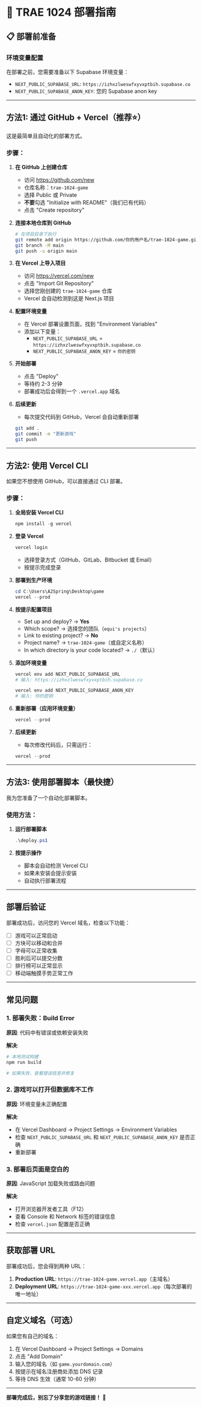 # 🚀 TRAE 1024 部署指南

## 📋 部署前准备

### 环境变量配置

在部署之前，您需要准备以下 Supabase 环境变量：

- `NEXT_PUBLIC_SUPABASE_URL`: `https://izhxzlweswfxyvxptbih.supabase.co`
- `NEXT_PUBLIC_SUPABASE_ANON_KEY`: 您的 Supabase anon key

---

## 方法1: 通过 GitHub + Vercel（推荐⭐）

这是最简单且自动化的部署方式。

### 步骤：

1. **在 GitHub 上创建仓库**
   - 访问 https://github.com/new
   - 仓库名称：`trae-1024-game`
   - 选择 Public 或 Private
   - **不要**勾选 "Initialize with README"（我们已有代码）
   - 点击 "Create repository"

2. **连接本地仓库到 GitHub**
   ```bash
   # 在项目目录下执行
   git remote add origin https://github.com/你的用户名/trae-1024-game.git
   git branch -M main
   git push -u origin main
   ```

3. **在 Vercel 上导入项目**
   - 访问 https://vercel.com/new
   - 点击 "Import Git Repository"
   - 选择您刚创建的 `trae-1024-game` 仓库
   - Vercel 会自动检测到这是 Next.js 项目

4. **配置环境变量**
   - 在 Vercel 部署设置页面，找到 "Environment Variables"
   - 添加以下变量：
     - `NEXT_PUBLIC_SUPABASE_URL` = `https://izhxzlweswfxyvxptbih.supabase.co`
     - `NEXT_PUBLIC_SUPABASE_ANON_KEY` = `你的密钥`

5. **开始部署**
   - 点击 "Deploy"
   - 等待约 2-3 分钟
   - 部署成功后会得到一个 `.vercel.app` 域名

6. **后续更新**
   - 每次提交代码到 GitHub，Vercel 会自动重新部署
   ```bash
   git add .
   git commit -m "更新游戏"
   git push
   ```

---

## 方法2: 使用 Vercel CLI

如果您不想使用 GitHub，可以直接通过 CLI 部署。

### 步骤：

1. **全局安装 Vercel CLI**
   ```powershell
   npm install -g vercel
   ```

2. **登录 Vercel**
   ```powershell
   vercel login
   ```
   - 选择登录方式（GitHub、GitLab、Bitbucket 或 Email）
   - 按提示完成登录

3. **部署到生产环境**
   ```powershell
   cd C:\Users\A2Spring\Desktop\game
   vercel --prod
   ```

4. **按提示配置项目**
   - Set up and deploy? → **Yes**
   - Which scope? → 选择您的团队（`equi's projects`）
   - Link to existing project? → **No**
   - Project name? → `trae-1024-game`（或自定义名称）
   - In which directory is your code located? → `./`（默认）

5. **添加环境变量**
   ```powershell
   vercel env add NEXT_PUBLIC_SUPABASE_URL
   # 输入: https://izhxzlweswfxyvxptbih.supabase.co

   vercel env add NEXT_PUBLIC_SUPABASE_ANON_KEY
   # 输入: 你的密钥
   ```

6. **重新部署（应用环境变量）**
   ```powershell
   vercel --prod
   ```

7. **后续更新**
   - 每次修改代码后，只需运行：
   ```powershell
   vercel --prod
   ```

---

## 方法3: 使用部署脚本（最快捷）

我为您准备了一个自动化部署脚本。

### 使用方法：

1. **运行部署脚本**
   ```powershell
   .\deploy.ps1
   ```

2. **按提示操作**
   - 脚本会自动检测 Vercel CLI
   - 如果未安装会提示安装
   - 自动执行部署流程

---

## 部署后验证

部署成功后，访问您的 Vercel 域名，检查以下功能：

- [ ] 游戏可以正常启动
- [ ] 方块可以移动和合并
- [ ] 字母可以正常收集
- [ ] 胜利后可以提交分数
- [ ] 排行榜可以正常显示
- [ ] 移动端触摸手势正常工作

---

## 常见问题

### 1. 部署失败：Build Error

**原因**: 代码中有错误或依赖安装失败

**解决**:
```bash
# 本地测试构建
npm run build

# 如果失败，查看错误信息并修复
```

### 2. 游戏可以打开但数据库不工作

**原因**: 环境变量未正确配置

**解决**:
- 在 Vercel Dashboard → Project Settings → Environment Variables
- 检查 `NEXT_PUBLIC_SUPABASE_URL` 和 `NEXT_PUBLIC_SUPABASE_ANON_KEY` 是否正确
- 重新部署

### 3. 部署后页面是空白的

**原因**: JavaScript 加载失败或路由问题

**解决**:
- 打开浏览器开发者工具（F12）
- 查看 Console 和 Network 标签的错误信息
- 检查 `vercel.json` 配置是否正确

---

## 获取部署 URL

部署成功后，您会得到两种 URL：

1. **Production URL**: `https://trae-1024-game.vercel.app`（主域名）
2. **Deployment URL**: `https://trae-1024-game-xxx.vercel.app`（每次部署的唯一地址）

---

## 自定义域名（可选）

如果您有自己的域名：

1. 在 Vercel Dashboard → Project Settings → Domains
2. 点击 "Add Domain"
3. 输入您的域名（如 `game.yourdomain.com`）
4. 按提示在域名注册商处添加 DNS 记录
5. 等待 DNS 生效（通常 10-60 分钟）

---

**部署完成后，别忘了分享您的游戏链接！** 🎉
